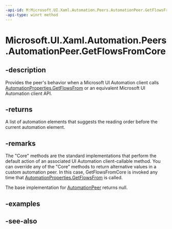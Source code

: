 ```yaml
---
-api-id: M:Microsoft.UI.Xaml.Automation.Peers.AutomationPeer.GetFlowsFromCore
-api-type: winrt method
---
```


<!-- Method syntax
virtual protected Windows.Foundation.Collections.IIterable<Windows.UI.Xaml.Automation.Peers.AutomationPeer> GetFlowsFromCore()
-->

# Microsoft.UI.Xaml.Automation.Peers.AutomationPeer.GetFlowsFromCore

## -description
Provides the peer's behavior when a Microsoft UI Automation client calls [AutomationProperties.GetFlowsFrom](../microsoft.ui.xaml.automation/automationproperties_getflowsfrom_445997963.md) or an equivalent Microsoft UI Automation client API.

## -returns
A list of automation elements that suggests the reading order before the current automation element.

## -remarks
The "Core" methods are the standard implementations that perform the default action of an associated UI Automation client-callable method. You can override any of the "Core" methods to return alternative values in a custom automation peer. In this case, GetFlowsFromCore is invoked any time that [AutomationProperties.GetFlowsFrom](../microsoft.ui.xaml.automation/automationproperties_getflowsfrom_445997963.md) is called.

The base implementation for [AutomationPeer](automationpeer.md) returns null.

## -examples

## -see-also

